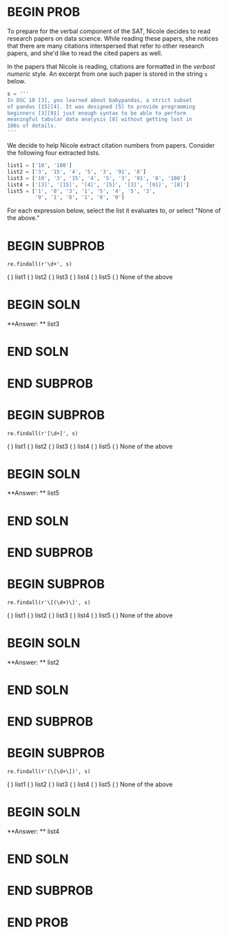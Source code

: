# BEGIN PROB
To prepare for the verbal component of the SAT, Nicole decides to read research papers on data science. While reading these papers, she notices that there are many citations interspersed that refer to other research papers, and she'd like to read the cited papers as well.

In the papers that Nicole is reading, citations are formatted in the *verbost numeric* style. An excerpt from one such paper is stored in the string `s` below.

```py
s = '''
In DSC 10 [3], you learned about babypandas, a strict subset 
of pandas [15][4]. It was designed [5] to provide programming 
beginners [3][91] just enough syntax to be able to perform 
meaningful tabular data analysis [8] without getting lost in 
100s of details.
'''    
```

We decide to help Nicole extract citation numbers from papers. Consider the following four extracted lists.

```py
list1 = ['10', '100']
list2 = ['3', '15', '4', '5', '3', '91', '8']
list3 = ['10', '3', '15', '4', '5', '3', '91', '8', '100']
list4 = ['[3]', '[15]', '[4]', '[5]', '[3]', '[91]', '[8]']
list5 = ['1', '0', '3', '1', '5', '4', '5', '3', 
         '9', '1', '8', '1', '0', '0']
```

For each expression below, select the list it evaluates to, or select "None of the above."

# BEGIN SUBPROB

`re.findall(r'\d+', s)`
    
( ) list1
( ) list2
( ) list3
( ) list4
( ) list5
( ) None of the above

# BEGIN SOLN

**Answer: ** list3

# END SOLN

# END SUBPROB

# BEGIN SUBPROB

`re.findall(r'[\d+]', s)`
    
( ) list1
( ) list2
( ) list3
( ) list4
( ) list5
( ) None of the above

# BEGIN SOLN

**Answer: ** list5

# END SOLN

# END SUBPROB

# BEGIN SUBPROB

`re.findall(r'\[(\d+)\]', s)`

( ) list1
( ) list2
( ) list3
( ) list4
( ) list5
( ) None of the above

# BEGIN SOLN

**Answer: ** list2

# END SOLN

# END SUBPROB

# BEGIN SUBPROB

`re.findall(r'(\[\d+\])', s)`
    
( ) list1
( ) list2
( ) list3
( ) list4
( ) list5
( ) None of the above

# BEGIN SOLN

**Answer: ** list4

# END SOLN

# END SUBPROB

# END PROB
